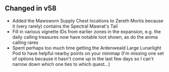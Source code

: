 ## Changed in v58

* Added the Mawsworn Supply Chest locations to Zereth Mortis because it (very rarely) contains the Spectral Mawrat's Tail
* Fill in various vignette IDs from earlier zones in the expansion, e.g. the daily calling treasures now have notable loot shown, as do the anima calling rares
* Spent perhaps too much time getting the Ardenweald Large Lunarlight Pod to have helpful nearby points on your minimap (I'm missing one set of options because it hasn't come up in the last few days so I can't narrow down which one ties to which quest...)


